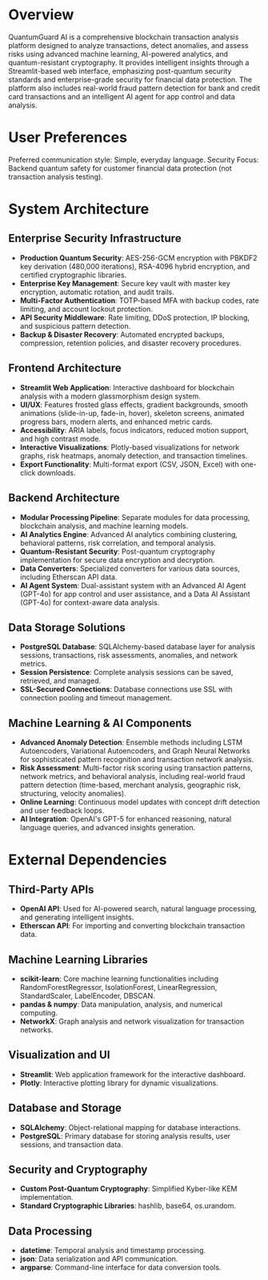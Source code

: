 # Overview

QuantumGuard AI is a comprehensive blockchain transaction analysis platform designed to analyze transactions, detect anomalies, and assess risks using advanced machine learning, AI-powered analytics, and quantum-resistant cryptography. It provides intelligent insights through a Streamlit-based web interface, emphasizing post-quantum security standards and enterprise-grade security for financial data protection. The platform also includes real-world fraud pattern detection for bank and credit card transactions and an intelligent AI agent for app control and data analysis.

# User Preferences

Preferred communication style: Simple, everyday language.
Security Focus: Backend quantum safety for customer financial data protection (not transaction analysis testing).

# System Architecture

## Enterprise Security Infrastructure
- **Production Quantum Security**: AES-256-GCM encryption with PBKDF2 key derivation (480,000 iterations), RSA-4096 hybrid encryption, and certified cryptographic libraries.
- **Enterprise Key Management**: Secure key vault with master key encryption, automatic rotation, and audit trails.
- **Multi-Factor Authentication**: TOTP-based MFA with backup codes, rate limiting, and account lockout protection.
- **API Security Middleware**: Rate limiting, DDoS protection, IP blocking, and suspicious pattern detection.
- **Backup & Disaster Recovery**: Automated encrypted backups, compression, retention policies, and disaster recovery procedures.

## Frontend Architecture
- **Streamlit Web Application**: Interactive dashboard for blockchain analysis with a modern glassmorphism design system.
- **UI/UX**: Features frosted glass effects, gradient backgrounds, smooth animations (slide-in-up, fade-in, hover), skeleton screens, animated progress bars, modern alerts, and enhanced metric cards.
- **Accessibility**: ARIA labels, focus indicators, reduced motion support, and high contrast mode.
- **Interactive Visualizations**: Plotly-based visualizations for network graphs, risk heatmaps, anomaly detection, and transaction timelines.
- **Export Functionality**: Multi-format export (CSV, JSON, Excel) with one-click downloads.

## Backend Architecture
- **Modular Processing Pipeline**: Separate modules for data processing, blockchain analysis, and machine learning models.
- **AI Analytics Engine**: Advanced AI analytics combining clustering, behavioral patterns, risk correlation, and temporal analysis.
- **Quantum-Resistant Security**: Post-quantum cryptography implementation for secure data encryption and decryption.
- **Data Converters**: Specialized converters for various data sources, including Etherscan API data.
- **AI Agent System**: Dual-assistant system with an Advanced AI Agent (GPT-4o) for app control and user assistance, and a Data AI Assistant (GPT-4o) for context-aware data analysis.

## Data Storage Solutions
- **PostgreSQL Database**: SQLAlchemy-based database layer for analysis sessions, transactions, risk assessments, anomalies, and network metrics.
- **Session Persistence**: Complete analysis sessions can be saved, retrieved, and managed.
- **SSL-Secured Connections**: Database connections use SSL with connection pooling and timeout management.

## Machine Learning & AI Components
- **Advanced Anomaly Detection**: Ensemble methods including LSTM Autoencoders, Variational Autoencoders, and Graph Neural Networks for sophisticated pattern recognition and transaction network analysis.
- **Risk Assessment**: Multi-factor risk scoring using transaction patterns, network metrics, and behavioral analysis, including real-world fraud pattern detection (time-based, merchant analysis, geographic risk, structuring, velocity anomalies).
- **Online Learning**: Continuous model updates with concept drift detection and user feedback loops.
- **AI Integration**: OpenAI's GPT-5 for enhanced reasoning, natural language queries, and advanced insights generation.

# External Dependencies

## Third-Party APIs
- **OpenAI API**: Used for AI-powered search, natural language processing, and generating intelligent insights.
- **Etherscan API**: For importing and converting blockchain transaction data.

## Machine Learning Libraries
- **scikit-learn**: Core machine learning functionalities including RandomForestRegressor, IsolationForest, LinearRegression, StandardScaler, LabelEncoder, DBSCAN.
- **pandas & numpy**: Data manipulation, analysis, and numerical computing.
- **NetworkX**: Graph analysis and network visualization for transaction networks.

## Visualization and UI
- **Streamlit**: Web application framework for the interactive dashboard.
- **Plotly**: Interactive plotting library for dynamic visualizations.

## Database and Storage
- **SQLAlchemy**: Object-relational mapping for database interactions.
- **PostgreSQL**: Primary database for storing analysis results, user sessions, and transaction data.

## Security and Cryptography
- **Custom Post-Quantum Cryptography**: Simplified Kyber-like KEM implementation.
- **Standard Cryptographic Libraries**: hashlib, base64, os.urandom.

## Data Processing
- **datetime**: Temporal analysis and timestamp processing.
- **json**: Data serialization and API communication.
- **argparse**: Command-line interface for data conversion tools.